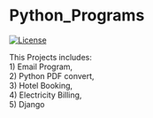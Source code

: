 # Python_Programs
[![License](https://img.shields.io/badge/License-Apache%202.0-blue.svg)](https://opensource.org/licenses/Apache-2.0)

This Projects includes: <br>
      1) Email Program,<br>
      2) Python PDF convert,<br>
      3) Hotel Booking, <br>
      4) Electricity Billing, <br> 
      5) Django
